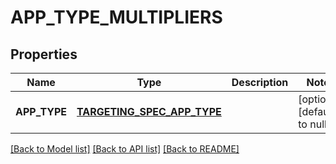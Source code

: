 # APP_TYPE_MULTIPLIERS

## Properties
Name | Type | Description | Notes
------------ | ------------- | ------------- | -------------
**APP_TYPE** | [**TARGETING_SPEC_APP_TYPE**](TargetingSpecAppType.md) |  | [optional] [default to null]

[[Back to Model list]](../README.md#documentation-for-models) [[Back to API list]](../README.md#documentation-for-api-endpoints) [[Back to README]](../README.md)


